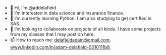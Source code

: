 - 👋 Hi, I’m @addelafield
- 👀 I’m interested in data science and insurance finance.
- 🌱 I’m currently learning Python. I am also studying to get certified in SAS.
- 💞️ I’m looking to collaborate on projects of all kinds. I have some projects from my classes that I may post on here.
- 📫 How to reach me: delafieldadam@gmail.com,
  www.linkedin.com/in/adam-delafield-0010111b8, 
  

<!---
addelafield/addelafield is a ✨ special ✨ repository because its `README.md` (this file) appears on your GitHub profile.
You can click the Preview link to take a look at your changes.
--->
